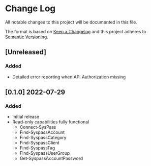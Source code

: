 # Change Log

All notable changes to this project will be documented in this file.

The format is based on [Keep a Changelog](http://keepachangelog.com/)
and this project adheres to [Semantic Versioning](http://semver.org/).

## [Unreleased]

### Added

- Detailed error reporting when API Authorization missing

## [0.1.0] 2022-07-29

### Added

- Initial release
- Read-only capabilities fully functional
  - Connect-SysPass
  - Find-SyspassAccount
  - Find-SyspassCategory
  - Find-SyspassClient
  - Find-SyspassTag
  - Find-SyspassUserGroup
  - Get-SyspassAccountPassword
